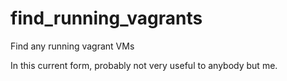 find_running_vagrants
=====================

Find any running vagrant VMs

In this current form, probably not very useful to anybody but me.
